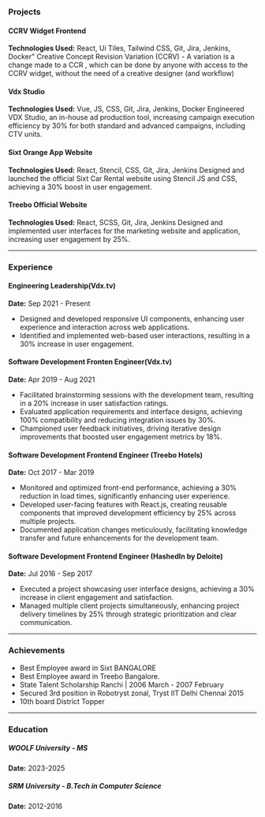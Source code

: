 ### Projects

#### CCRV Widget Frontend

**Technologies Used:** React, Ui Tiles, Tailwind CSS, Git, Jira, Jenkins, Docker"
Creative Concept Revision Variation (CCRV) - A variation is a
change made to a CCR , which can be done by anyone with access
to the CCRV widget, without the need of a creative designer (and
workflow)

#### Vdx Studio

**Technologies Used:** Vue, JS, CSS, Git, Jira, Jenkins, Docker
Engineered VDX Studio, an in-house ad production tool,
increasing campaign execution efficiency by 30% for both
standard and advanced campaigns, including CTV units.

#### Sixt Orange App Website

**Technologies Used:** React, Stencil, CSS, Git, Jira, Jenkins
Designed and launched the official Sixt Car Rental website using
Stencil JS and CSS, achieving a 30% boost in user engagement.

#### Treebo Official Website

**Technologies Used:** React, SCSS, Git, Jira, Jenkins
Designed and implemented user interfaces for the marketing
website and application, increasing user engagement by 25%.

---

### Experience

#### Engineering Leadership(Vdx.tv)

**Date:** Sep 2021 - Present

- Designed and developed responsive UI components, enhancing
  user experience and interaction across web applications.
- Identified and implemented web-based user interactions,
  resulting in a 30% increase in user engagement.

#### Software Development Fronten Engineer(Vdx.tv)

**Date:** Apr 2019 - Aug 2021

- Facilitated brainstorming sessions with the development team,
  resulting in a 20% increase in user satisfaction ratings.
- Evaluated application requirements and interface designs,
  achieving 100% compatibility and reducing integration issues
  by 30%.
- Championed user feedback initiatives, driving iterative design
  improvements that boosted user engagement metrics by 18%.


#### Software Development Frontend Engineer (Treebo Hotels)
**Date:** Oct 2017 - Mar 2019

- Monitored and optimized front-end performance, achieving a 30% reduction in load times, significantly enhancing user experience.
- Developed user-facing features with React.js, creating reusable components that improved development efficiency by 25% across multiple projects.
- Documented application changes meticulously, facilitating knowledge transfer and future enhancements for the development team.

#### Software Development Frontend Engineer (HashedIn by Deloite)
**Date:** Jul 2016 - Sep 2017

- Executed a project showcasing user interface designs, achieving a 30% increase in client engagement and satisfaction.
- Managed multiple client projects simultaneously, enhancing project delivery timelines by 25% through strategic prioritization and clear communication.

---

### Achievements
- Best Employee award in Sixt BANGALORE
- Best Employee award in Treebo Bangalore.
- State Talent Scholarship Ranchi | 2006 March - 2007 February
- Secured 3rd position in Robotryst zonal, Tryst IIT Delhi Chennai 2015
- 10th board District Topper

---

### Education
##### WOOLF University - **MS**
**Date:** 2023-2025


##### SRM University - **B.Tech in Computer Science**
**Date:** 2012-2016

